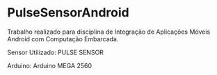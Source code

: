 # PulseSensorAndroid

Trabalho realizado para disciplina de Integração de Aplicações Móveis Android com Computação Embarcada.

Sensor Utilizado: PULSE SENSOR

Arduino: Arduino MEGA 2560
